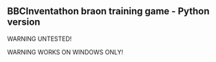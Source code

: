 ## BBCInventathon braon training game - Python version

WARNING UNTESTED!

WARNING WORKS ON WINDOWS ONLY!
